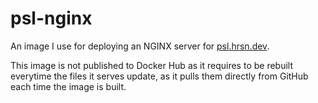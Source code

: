 # psl-nginx
An image I use for deploying an NGINX server for [psl.hrsn.dev](https://psl.hrsn.dev).

This image is not published to Docker Hub as it requires to be rebuilt everytime the files it serves update, as it pulls them directly from GitHub each time the image is built.
